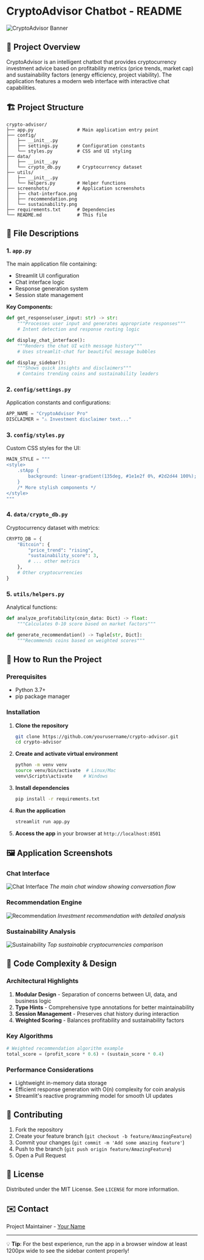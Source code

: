 # CryptoAdvisor Chatbot - README

![CryptoAdvisor Banner](screenshots/banner.png)

## 🌟 Project Overview

CryptoAdvisor is an intelligent chatbot that provides cryptocurrency investment advice based on profitability metrics (price trends, market cap) and sustainability factors (energy efficiency, project viability). The application features a modern web interface with interactive chat capabilities.

## 🏗️ Project Structure

```
crypto-advisor/
├── app.py                # Main application entry point
├── config/
│   ├── __init__.py
│   ├── settings.py       # Configuration constants
│   └── styles.py         # CSS and UI styling
├── data/
│   ├── __init__.py
│   └── crypto_db.py      # Cryptocurrency dataset
├── utils/
│   ├── __init__.py
│   └── helpers.py        # Helper functions
├── screenshots/          # Application screenshots
│   ├── chat-interface.png
│   ├── recommendation.png
│   └── sustainability.png
├── requirements.txt      # Dependencies
└── README.md             # This file
```

## 📁 File Descriptions

### 1. `app.py`
The main application file containing:
- Streamlit UI configuration
- Chat interface logic
- Response generation system
- Session state management

**Key Components:**
```python
def get_response(user_input: str) -> str:
    """Processes user input and generates appropriate responses"""
    # Intent detection and response routing logic

def display_chat_interface():
    """Renders the chat UI with message history"""
    # Uses streamlit-chat for beautiful message bubbles

def display_sidebar():
    """Shows quick insights and disclaimers"""
    # Contains trending coins and sustainability leaders
```

### 2. `config/settings.py`
Application constants and configurations:
```python
APP_NAME = "CryptoAdvisor Pro"
DISCLAIMER = "⚠️ Investment disclaimer text..."
```

### 3. `config/styles.py`
Custom CSS styles for the UI:
```python
MAIN_STYLE = """
<style>
    .stApp {
        background: linear-gradient(135deg, #1e1e2f 0%, #2d2d44 100%);
    }
    /* More stylish components */
</style>
"""
```

### 4. `data/crypto_db.py`
Cryptocurrency dataset with metrics:
```python
CRYPTO_DB = {
    "Bitcoin": {
        "price_trend": "rising",
        "sustainability_score": 3,
        # ... other metrics
    },
    # Other cryptocurrencies
}
```

### 5. `utils/helpers.py`
Analytical functions:
```python
def analyze_profitability(coin_data: Dict) -> float:
    """Calculates 0-10 score based on market factors"""

def generate_recommendation() -> Tuple[str, Dict]:
    """Recommends coins based on weighted scores"""
```

## 🚀 How to Run the Project

### Prerequisites
- Python 3.7+
- pip package manager

### Installation

1. **Clone the repository**
   ```bash
   git clone https://github.com/yourusername/crypto-advisor.git
   cd crypto-advisor
   ```

2. **Create and activate virtual environment**
   ```bash
   python -m venv venv
   source venv/bin/activate  # Linux/Mac
   venv\Scripts\activate    # Windows
   ```

3. **Install dependencies**
   ```bash
   pip install -r requirements.txt
   ```

4. **Run the application**
   ```bash
   streamlit run app.py
   ```

5. **Access the app** in your browser at `http://localhost:8501`

## 🖼️ Application Screenshots

### Chat Interface
![Chat Interface](screenshots/chat-interface.png)
*The main chat window showing conversation flow*

### Recommendation Engine
![Recommendation](screenshots/recommendation.png)
*Investment recommendation with detailed analysis*

### Sustainability Analysis
![Sustainability](screenshots/sustainability.png)
*Top sustainable cryptocurrencies comparison*

## 🧠 Code Complexity & Design

### Architectural Highlights
1. **Modular Design** - Separation of concerns between UI, data, and business logic
2. **Type Hints** - Comprehensive type annotations for better maintainability
3. **Session Management** - Preserves chat history during interaction
4. **Weighted Scoring** - Balances profitability and sustainability factors

### Key Algorithms
```python
# Weighted recommendation algorithm example
total_score = (profit_score * 0.6) + (sustain_score * 0.4)
```

### Performance Considerations
- Lightweight in-memory data storage
- Efficient response generation with O(n) complexity for coin analysis
- Streamlit's reactive programming model for smooth UI updates

## 🤝 Contributing
1. Fork the repository
2. Create your feature branch (`git checkout -b feature/AmazingFeature`)
3. Commit your changes (`git commit -m 'Add some amazing feature'`)
4. Push to the branch (`git push origin feature/AmazingFeature`)
5. Open a Pull Request

## 📜 License
Distributed under the MIT License. See `LICENSE` for more information.

## ✉️ Contact
Project Maintainer - [Your Name](mailto:your.email@example.com)

---

💡 **Tip**: For the best experience, run the app in a browser window at least 1200px wide to see the sidebar content properly!